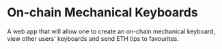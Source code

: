 # On-chain Mechanical Keyboards

A web app that will allow one to create an on-chain mechanical keyboard, view other users' keyboards and send ETH tips to favourites.


